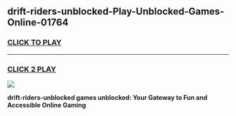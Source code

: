 
## drift-riders-unblocked-Play-Unblocked-Games-Online-01764
<h3>
<a href="https://premium76.site?title=drift-riders-unblocked&ref=25A">CLICK TO PLAY</a></h3>
<hr>

<h3>
<a href="https://premium76.site?title=drift-riders-unblocked&ref=25A">CLICK 2 PLAY</a>
  
</h3>

<a href="https://premium76.site?title=drift-riders-unblocked&ref=25A"><img src="https://clearcache.store/games.png"></a>


**drift-riders-unblocked games unblocked: Your Gateway to Fun and Accessible Online Gaming**
